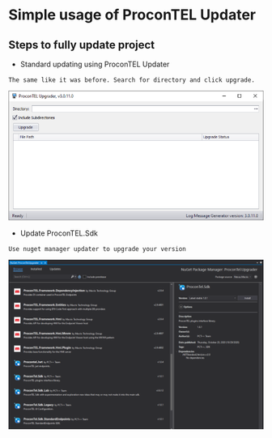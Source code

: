 # Simple usage of ProconTEL Updater

## Steps to fully update project

- Standard updating using ProconTEL Updater

```
The same like it was before. Search for directory and click upgrade.
```

![ProconTEL Updater](./asserts/PtelUpdater.PNG)


- Update ProconTEL.Sdk

```
Use nuget manager updater to upgrade your version 
```

![Nuget Manager Updater](./asserts/NugetUpdater.PNG)
